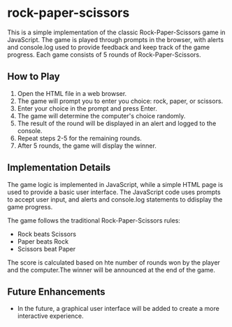 # rock-paper-scissors

This is a simple implementation of the classic Rock-Paper-Scissors game in JavaScript. The game is played through prompts in the browser, with alerts and console.log used to provide feedback and keep track of the game progress. Each game consists of 5 rounds of Rock-Paper-Scissors.

## How to Play

1. Open the HTML file in a web browser.
2. The game will prompt you to enter you choice: rock, paper, or scissors.
3. Enter your choice in the prompt and press Enter.
4. The game will determine the computer's choice randomly.
5. The result of the round will be displayed in an alert and logged to the console.
6. Repeat steps 2-5 for the remaining rounds.
7. After 5 rounds, the game will display the winner.

## Implementation Details

The game logic is implemented in JavaScript, while a simple HTML page is used to provide a basic user interface. The JavaScript code uses prompts to accept user input, and alerts and console.log statements to ddisplay the game progress.

The game follows the traditional Rock-Paper-Scissors rules:
- Rock beats Scissors
- Paper beats Rock
- Scissors beat Paper

The score is calculated based on hte number of rounds won by the player and the computer.The winner will be announced at the end of the game.

## Future Enhancements

- In the future, a graphical user interface will be added to create a more interactive experience.